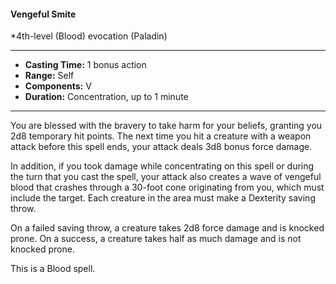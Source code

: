 #### Vengeful Smite
*4th-level (Blood) evocation (Paladin)
___
- **Casting Time:** 1 bonus action 
- **Range:** Self 
- **Components:** V 
- **Duration:** Concentration, up to 1 minute 
---
You are blessed with the bravery to take harm for your beliefs, granting you 2d8 temporary hit points. The next time you hit a creature with a weapon attack before this spell ends, your attack deals 3d8 bonus force damage. 

In addition, if you took damage while concentrating on this spell or during the turn that you cast the spell, your attack also creates a wave of vengeful blood that crashes through a 30-foot cone originating from you, which must include the target. Each creature in the area must make a Dexterity saving throw. 

On a failed saving throw, a creature takes 2d8 force damage and is knocked prone. On a success, a creature takes half as much damage and is not knocked prone. 

This is a Blood spell.
